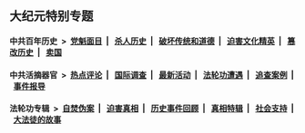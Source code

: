 ## 大纪元特别专题

#### 中共百年历史 &nbsp;>&nbsp; [党魁面目](indexes/nf1176107/README.md?10160430) &nbsp;| &nbsp; [杀人历史](indexes/nf1176106/README.md?10160430) &nbsp;| &nbsp; [破坏传统和道德](indexes/nf1176106/README.md?10160430) &nbsp;| &nbsp; [迫害文化精英](indexes/nf1176111/README.md?10160430) &nbsp;| &nbsp; [篡改历史](indexes/nf1176115/README.md?10160430) &nbsp;| &nbsp; [卖国](indexes/nf1176117/README.md?10160430) 

#### 中共活摘器官 &nbsp;>&nbsp; [热点评论](indexes/nf5879/README.md?10160430) &nbsp;| &nbsp; [国际调查](indexes/nf5947/README.md?10160430) &nbsp;| &nbsp; [最新活动](indexes/nf5883/README.md?10160430) &nbsp;| &nbsp; [法轮功遭遇](indexes/nf5881/README.md?10160430) &nbsp;| &nbsp; [追查案例](indexes/nf5880/README.md?10160430) &nbsp;| &nbsp; [事件报导](indexes/nf5877/README.md?10160430) 

#### 法轮功专辑 &nbsp;>&nbsp; [自焚伪案](indexes/nf5562/README.md?10160430) &nbsp;| &nbsp; [迫害真相](indexes/nf4379/README.md?10160430) &nbsp;| &nbsp; [历史事件回顾](indexes/nf5793/README.md?10160430) &nbsp;| &nbsp; [真相特辑](indexes/nf4389/README.md?10160430) &nbsp;| &nbsp; [社会支持](indexes/nf4386/README.md?10160430) &nbsp;| &nbsp; [大法徒的故事](indexes/nf1147481/README.md?10160430) 


